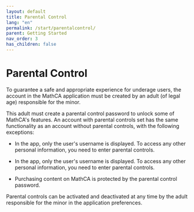 ```yaml
---
layout: default
title: Parental Control
lang: "en"
permalink: /start/parentalcontrol/
parent: Getting Started
nav_order: 3
has_children: false
---
```


# Parental Control

To guarantee a safe and appropriate experience for underage users, the account in the MathCA application must be created by an adult (of legal age) responsible for the minor.

This adult must create a parental control password to unlock some of MathCA's features. 
An account with parental controls set has the same functionality as an account without parental controls, with the following exceptions:

- In the app, only the user's username is displayed. 
To access any other personal information, you need to enter parental controls.


- In the app, only the user's username is displayed. 
To access any other personal information, you need to enter parental controls.


- Purchasing content on MathCA is protected by the parental control password.



Parental controls can be activated and deactivated at any time by the adult responsible for the minor in the application preferences.

